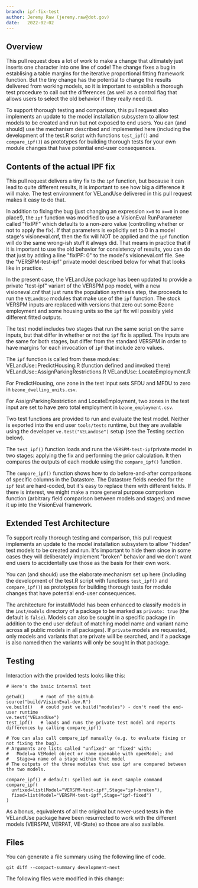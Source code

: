 ```yaml
---
branch: ipf-fix-test
author: Jeremy Raw (jeremy.raw@dot.gov)
date:   2022-02-02
---
```


## Overview

This pull request does a lot of work to make a change that ultimately just inserts one character
into one line of code! The change fixes a bug in establising a table margins for the iterative
proportional fitting framework function. But the tiny change has the potential to change the results
delivered from working models, so it is important to establish a thorough test procedure to call out
the differences (as well as a control flag that allows users to select the old behavior if they
really need it).

To support thorough testing and comparison, this pull request also implements an update to the model
installation subsystem to allow test models to be created and run but not exposed to end users. You
can (and should) use the mechanism described and implemented here (including the development of the
test.R script with functions `test_ipf()` and `compare_ipf()`) as prototypes for building thorough
tests for your own module changes that have potential end-user consequences.

## Contents of the actual IPF fix

This pull request delivers a tiny fix to the `ipf` function, but because it can lead to quite
different results, it is important to see how big a difference it will make. The test environment
for VELandUse delivered in this pull request makes it easy to do that.

In addition to fixing the bug (just changing an expression `x=0` to `x==0` in one place!), the `ipf`
function was modified to use a VisionEval RunParameter called "fixIPF" which defaults to a non-zero
value (controlling whether or not to apply the fix). If that parameters is explicitly set to 0 in a
model stage's visioneval.cnf, then the fix will NOT be applied and the `ipf` function will do the
same wrong-ish stuff it always did. That means in practice that if it is important to use the old
behavior for consistency of results, you can do that just by adding a line "fixIPF: 0" to the
model's visioneval.cnf file. See the "VERSPM-test-ipf" private model described below for what that
looks like in practice.

In the present case, the VELandUse package has been updated to provide a private "test-ipf" variant
of the VERSPM pop model, with a new visioneval.cnf that just runs the population synthesis step, the
proceeds to run the `VELandUse` modules that make use of the `ipf` function. The stock VERSPM inputs
are replaced with versions that zero out some Bzone employment and some housing units so the `ipf`
fix will possibly yield different fitted outputs.

The test model includes two stages that run the same script on the same inputs, but that differ in
whether or not the `ipf` fix is applied. The inputs are the same for both stages, but differ from
the standard VERSPM in order to have margins for each invocation of `ipf` that include zero values.

The `ipf` function is called from these modules:
  VELandUse::PredictHousing.R (function defined and invoked there)
  VELandUse::AssignParkingRestrictions.R
  VELandUse::LocateEmployment.R

For PredictHousing, one zone in the test input sets SFDU and MFDU to zero in `bzone_dwelling_units.csv`.

For AssignParkingRestriction and LocateEmployment, two zones in the test input are set to have zero
total employment in `bzone_employment.csv`.

Two test functions are provided to run and evaluate the test model. Neither is exported into the end
user `tools/tests` runtime, but they are available using the developer `ve.test("VELandUse")` setup
(see the Testing section below).

The `test_ipf()` function loads and runs the `VERSPM-test-ipf`private model in two stages: applying
the fix and performing the prior calculation. It then compares the outputs of each module using the
`compare_ipf()` function.

The `compare_ipf()` function shows how to do before-and-after comparisons of specific columns in the
Datastore. The Datastore fields needed for the `ipf` test are hard-coded, but it's easy to replace
them with different fields. If there is interest, we might make a more general purpose comparison
function (arbitrary field comparison between models and stages) and move it up into the VisionEval
framework.

## Extended Test Architecture

To support really thorough testing and comparison, this pull request implements an update to the
model installation subsystem to allow "hidden" test models to be created and run. It's important to
hide them since in some cases they will deliberately implement "broken" behavior and we don't want
end users to accidentally use those as the basis for their own work.

You can (and should) use the elaborate mechanism set up here (including the development of the
test.R script with functions `test_ipf()` and `compare_ipf()`) as prototypes for building thorough
tests for module changes that have potential end-user consequences.

The architecture for installModel has been enhanced to classify models in the `inst/models`
directory of a package to be marked as `private: true` (the default is `false`). Models can also be
sought in a specific package (in addition to the end user default of matching model name and variant
name across all public models in all packages). If `private` models are requested, only models and
variants that are private will be searched, and if a package is also named then the variants will
only be sought in that package.

## Testing

Interaction with the provided tests looks like this:

```
# Here's the basic internal test

getwd()      # root of the Github
source("build/VisionEval-dev.R")
ve.build()   # could just ve.build("modules") - don't need the end-user runtime
ve.test("VELandUse")
test_ipf()   # loads and runs the private test model and reports differences by calling compare_ipf()

# You can also call compare_ipf manually (e.g. to evaluate fixing or not fixing the bug).
# Arguments are lists called "unfixed" or "fixed" with:
#   Model=a VEModel object or name openable with openModel; and
#   Stage=a name of a stage within that model
# The outputs of the three modules that use ipf are compared between the two models.

compare_ipf() # default: spelled out in next sample command
compare_ipf(
  unfixed=list(Model="VERSPM-test-ipf",Stage="ipf-broken"),
  fixed=list(Model="VERSPM-test-ipf",Stage="ipf-fixed")
)
```

As a bonus, equivalents of all the original but never-used tests in the VELandUse package have been
resurrected to work with the different models (VERSPM, VERPAT, VE-State) so those are also available.

## Files

You can generate a file summary using the following line of code.

```
git diff --compact-summary development-next
```

The following files were modified in this change:
```
```
